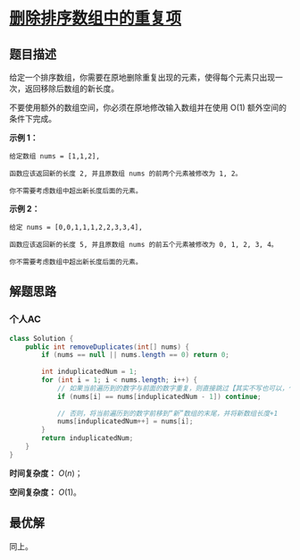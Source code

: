 # [删除排序数组中的重复项](https://leetcode-cn.com/problems/remove-duplicates-from-sorted-array/)

## 题目描述

给定一个排序数组，你需要在原地删除重复出现的元素，使得每个元素只出现一次，返回移除后数组的新长度。

不要使用额外的数组空间，你必须在原地修改输入数组并在使用 O(1) 额外空间的条件下完成。

**示例 1：**

```
给定数组 nums = [1,1,2], 

函数应该返回新的长度 2, 并且原数组 nums 的前两个元素被修改为 1, 2。 

你不需要考虑数组中超出新长度后面的元素。
```

**示例 2：**

```
给定 nums = [0,0,1,1,1,2,2,3,3,4],

函数应该返回新的长度 5, 并且原数组 nums 的前五个元素被修改为 0, 1, 2, 3, 4。

你不需要考虑数组中超出新长度后面的元素。
```

## 解题思路

### 个人AC

```java
class Solution {
    public int removeDuplicates(int[] nums) {
        if (nums == null || nums.length == 0) return 0; 
        
        int induplicatedNum = 1;
        for (int i = 1; i < nums.length; i++) {
            // 如果当前遍历到的数字与前面的数字重复，则直接跳过【其实不写也可以，个人编程习惯】
            if (nums[i] == nums[induplicatedNum - 1]) continue;
            
            // 否则，将当前遍历到的数字前移到“新”数组的末尾，并将新数组长度+1
            nums[induplicatedNum++] = nums[i];
        }
        return induplicatedNum;
    }
}
```

**时间复杂度：** $O(n)$；

**空间复杂度：** $O(1)$。

## 最优解

同上。